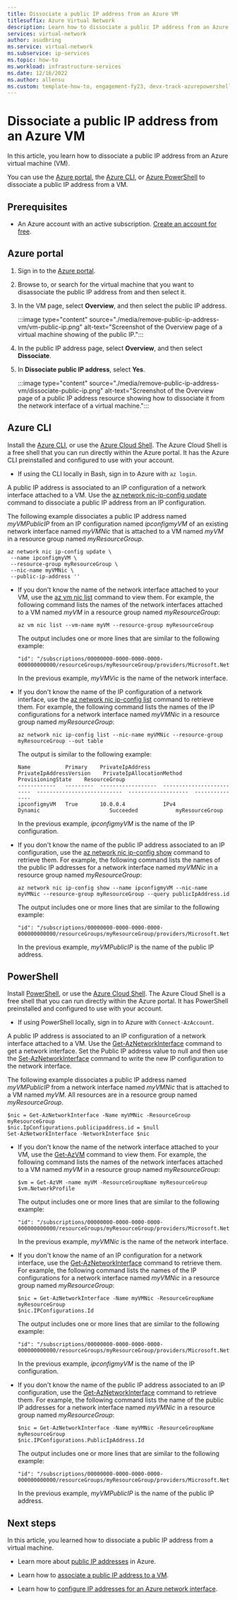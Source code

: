 ```yaml
---
title: Dissociate a public IP address from an Azure VM
titlesuffix: Azure Virtual Network
description: Learn how to dissociate a public IP address from an Azure virtual machine (VM) using the Azure portal, Azure CLI or Azure PowerShell.
services: virtual-network
author: asudbring
ms.service: virtual-network
ms.subservice: ip-services
ms.topic: how-to
ms.workload: infrastructure-services
ms.date: 12/16/2022
ms.author: allensu
ms.custom: template-how-to, engagement-fy23, devx-track-azurepowershell, devx-track-azurecli
---
```


# Dissociate a public IP address from an Azure VM 

In this article, you learn how to dissociate a public IP address from an Azure virtual machine (VM).

You can use the [Azure portal](#azure-portal), the [Azure CLI](#azure-cli), or [Azure PowerShell](#powershell) to dissociate a public IP address from a VM.

## Prerequisites

- An Azure account with an active subscription. [Create an account for free](https://azure.microsoft.com/free/?WT.mc_id=A261C142F).

## Azure portal

1. Sign in to the [Azure portal](https://portal.azure.com).
2. Browse to, or search for the virtual machine that you want to disassociate the public IP address from and then select it.
3. In the VM page, select **Overview**, and then select the public IP address.

    :::image type="content" source="./media/remove-public-ip-address-vm/vm-public-ip.png" alt-text="Screenshot of the Overview page of a virtual machine showing of the public IP.":::

4. In the public IP address page, select **Overview**, and then select **Dissociate**.

5. In **Dissociate public IP address**, select **Yes**.

    :::image type="content" source="./media/remove-public-ip-address-vm/dissociate-public-ip.png" alt-text="Screenshot of the Overview page of a public IP address resource showing how to dissociate it from the network interface of a virtual machine.":::

## Azure CLI

Install the [Azure CLI](/cli/azure/install-azure-cli), or use the [Azure Cloud Shell](../../cloud-shell/overview.md). The Azure Cloud Shell is a free shell that you can run directly within the Azure portal. It has the Azure CLI preinstalled and configured to use with your account.

- If using the CLI locally in Bash, sign in to Azure with `az login`.

A public IP address is associated to an IP configuration of a network interface attached to a VM. Use the [az network nic-ip-config update](/cli/azure/network/nic/ip-config#az-network-nic-ip-config-update) command to dissociate a public IP address from an IP configuration.

The following example dissociates a public IP address named *myVMPublicIP* from an IP configuration named *ipconfigmyVM* of an existing network interface named *myVMNic* that is attached to a VM named *myVM* in a resource group named *myResourceGroup*.
  
```azurecli-interactive
az network nic ip-config update \
 --name ipconfigmyVM \
 --resource-group myResourceGroup \
 --nic-name myVMNic \
 --public-ip-address ''
```

- If you don't know the name of the network interface attached to your VM, use the [az vm nic list](/cli/azure/vm/nic#az-vm-nic-list) command to view them. For example, the following command lists the names of the network interfaces attached to a VM named *myVM* in a resource group named *myResourceGroup*:

    ```azurecli-interactive
    az vm nic list --vm-name myVM --resource-group myResourceGroup
    ```

    The output includes one or more lines that are similar to the following example:
  
    ```
    "id": "/subscriptions/00000000-0000-0000-0000-000000000000/resourceGroups/myResourceGroup/providers/Microsoft.Network/networkInterfaces/myVMNic",
    ```

    In the previous example, *myVMVic* is the name of the network interface.

- If you don't know the name of the IP configuration of a network interface, use the [az network nic ip-config list](/cli/azure/network/nic/ip-config#az-network-nic-ip-config-list) command to retrieve them. For example, the following command lists the names of the IP configurations for a network interface named *myVMNic* in a resource group named *myResourceGroup*:

    ```azurecli-interactive
    az network nic ip-config list --nic-name myVMNic --resource-group myResourceGroup --out table
    ```

    The output is similar to the following example:

    ```
    Name           Primary    PrivateIpAddress    PrivateIpAddressVersion    PrivateIpAllocationMethod    ProvisioningState    ResourceGroup
    ------------   ---------  ------------------  -------------------------  ---------------------------  -------------------  ---------------
    ipconfigmyVM   True       10.0.0.4            IPv4                       Dynamic                      Succeeded            myResourceGroup
    ```

    In the previous example, *ipconfigmyVM* is the name of the IP configuration.

- If you don't know the name of the public IP address associated to an IP configuration, use the [az network nic ip-config show](/cli/azure/network/nic/ip-config#az-network-nic-ip-config-show) command to retrieve them. For example, the following command lists the names of the public IP addresses for a network interface named *myVMNic* in a resource group named *myResourceGroup*:

    ```azurecli-interactive
    az network nic ip-config show --name ipconfigmyVM --nic-name myVMNic --resource-group myResourceGroup --query publicIpAddress.id
    ```
    The output includes one or more lines that are similar to the following example:
  
    ```
    "id": "/subscriptions/00000000-0000-0000-0000-000000000000/resourceGroups/myResourceGroup/providers/Microsoft.Network/publicIPAddresses/myVMPublicIP",
    ```

    In the previous example, *myVMPublicIP* is the name of the public IP address.

## PowerShell

Install [PowerShell](/powershell/azure/install-az-ps), or use the [Azure Cloud Shell](../../cloud-shell/overview.md). The Azure Cloud Shell is a free shell that you can run directly within the Azure portal. It has PowerShell preinstalled and configured to use with your account.

- If using PowerShell locally, sign in to Azure with `Connect-AzAccount`.

A public IP address is associated to an IP configuration of a network interface attached to a VM. Use the [Get-AzNetworkInterface](/powershell/module/Az.Network/Get-AzNetworkInterface) command to get a network interface. Set the Public IP address value to null and then use the [Set-AzNetworkInterface](/powershell/module/Az.Network/Set-AzNetworkInterface) command to write the new IP configuration to the network interface.

The following example dissociates a public IP address named *myVMPublicIP* from a network interface named *myVMNic* that is attached to a VM named *myVM*. All resources are in a resource group named *myResourceGroup*.
  
```azurepowershell
$nic = Get-AzNetworkInterface -Name myVMNic -ResourceGroup myResourceGroup
$nic.IpConfigurations.publicipaddress.id = $null
Set-AzNetworkInterface -NetworkInterface $nic
```

- If you don't know the name of the network interface attached to your VM, use the [Get-AzVM](/powershell/module/Az.Compute/Get-AzVM) command to view them. For example, the following command lists the names of the network interfaces attached to a VM named *myVM* in a resource group named *myResourceGroup*:

    ```azurepowershell
    $vm = Get-AzVM -name myVM -ResourceGroupName myResourceGroup
    $vm.NetworkProfile
    ```

    The output includes one or more lines that are similar to the following example:

    ```
    "id": "/subscriptions/00000000-0000-0000-0000-000000000000/resourceGroups/myResourceGroup/providers/Microsoft.Network/networkInterfaces/myVMNic",
    ```

    In the previous example, *myVMNic* is the name of the network interface.

- If you don't know the name of an IP configuration for a network interface, use the [Get-AzNetworkInterface](/powershell/module/Az.Network/Get-AzNetworkInterface) command to retrieve them. For example, the following command lists the names of the IP configurations for a network interface named *myVMNic* in a resource group named *myResourceGroup*:

    ```azurepowershell-interactive
    $nic = Get-AzNetworkInterface -Name myVMNic -ResourceGroupName myResourceGroup
    $nic.IPConfigurations.Id
    ```

    The output includes one or more lines that are similar to the following example:

    ```
    "id": "/subscriptions/00000000-0000-0000-0000-000000000000/resourceGroups/myResourceGroup/providers/Microsoft.Network/networkInterfaces/myVMNic/ipConfigurations/ipconfigmyVM"
    ```

    In the previous example, *ipconfigmyVM* is the name of the IP configuration.

- If you don't know the name of the public IP address associated to an IP configuration, use the [Get-AzNetworkInterface](/powershell/module/Az.Network/Get-AzNetworkInterface) command to retrieve them. For example, the following command lists the name of the public IP addresses for a network interface named *myVMNic* in a resource group named *myResourceGroup*:

    ```azurepowershell-interactive
    $nic = Get-AzNetworkInterface -Name myVMNic -ResourceGroupName myResourceGroup
    $nic.IPConfigurations.PublicIpAddress.Id
    ```

    The output includes one or more lines that are similar to the following example:

    ```
    "id": "/subscriptions/00000000-0000-0000-0000-000000000000/resourceGroups/myResourceGroup/providers/Microsoft.Network/publicIPAddresses/myPublicIP"
    ```

    In the previous example, *myVMPublicIP* is the name of the public IP address.

## Next steps

In this article, you learned how to dissociate a public IP address from a virtual machine.

- Learn more about [public IP addresses](./public-ip-addresses.md) in Azure.

- Learn how to [associate a public IP address to a VM](./associate-public-ip-address-vm.md).

- Learn how to [configure IP addresses for an Azure network interface](./virtual-network-network-interface-addresses.md).
